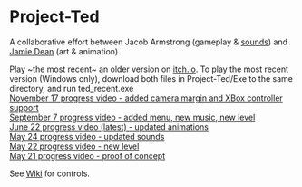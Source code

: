 # Project-Ted
A collaborative effort between Jacob Armstrong (gameplay & [sounds](https://soundcloud.com/jacob-armstrong-2)) and [Jamie Dean](http://jamiedean.work) (art & animation).  

Play ~the most recent~ an older version on [itch.io](https://jarms.itch.io/project-ted). To play the most recent version (Windows only), download both files in Project-Ted/Exe to the same directory, and run ted_recent.exe  
[November 17 progress video - added camera margin and XBox controller support](https://youtu.be/w7RYPlxfcF4)  
[September 7 progress video - added menu, new music, new level](https://youtu.be/_fwXgAko-3E)  
[June 22 progress video (latest) - updated animations](https://youtu.be/dPi28XDcvMw)  
[May 24 progress video - updated sounds](https://youtu.be/4uwhV9eETRs)  
[May 22 progress video - new level](https://youtu.be/QfNTUuD_CR0)  
[May 21 progress video - proof of concept](https://youtu.be/FPzYTsac9xk)  


See [Wiki](https://github.com/jakeparmstrong/Project-Ted/wiki) for controls.
